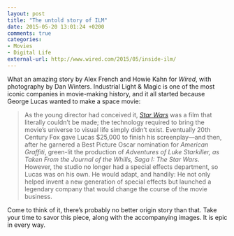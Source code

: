 ```yaml
---
layout: post
title: "The untold story of ILM"
date: 2015-05-20 13:01:24 +0200
comments: true
categories: 
- Movies
- Digital Life
external-url: http://www.wired.com/2015/05/inside-ilm/
---
```


What an amazing story by Alex French and Howie Kahn for _Wired_, with photography by Dan Winters. Industrial Light & Magic is one of the most iconic companies in movie-making history, and it all started because George Lucas wanted to make a space movie:

> As the young director had conceived it, [_Star Wars_](http://www.wired.com/tag/star-wars) was a film that literally couldn’t be made; the technology required to bring the movie’s universe to visual life simply didn’t exist. Eventually 20th Century Fox gave Lucas $25,000 to finish his screenplay—and then, after he garnered a Best Picture Oscar nomination for _American Graffiti_, green-lit the production of _Adventures of Luke Starkiller, as Taken From the Journal of the Whills, Saga I: The Star Wars_. However, the studio no longer had a special effects department, so Lucas was on his own. He would adapt, and handily: He not only helped invent a new generation of special effects but launched a legendary company that would change the course of the movie business.

Come to think of it, there’s probably no better origin story than that. Take your time to savor this piece, along with the accompanying images. It is epic in every way.